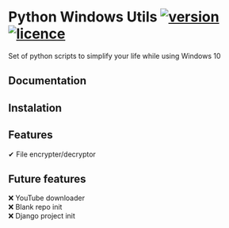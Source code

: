 # Python Windows Utils [![version](https://img.shields.io/github/v/tag/marekprochazka/python-windows-utils?color=%2331f576&label=version)](https://github.com/marekprochazka/python-windows-utils/releases) [![licence](https://img.shields.io/github/license/marekprochazka/python-windows-utils)](https://github.com/marekprochazka/python-windows-utils/blob/master/LICENSE)

Set of python scripts to simplify your life while using Windows 10 

## Documentation

## Instalation

## Features

✔ File encrypter/decryptor </br>

## Future features

❌ YouTube downloader </br>
❌ Blank repo init </br>
❌ Django project init </br>

